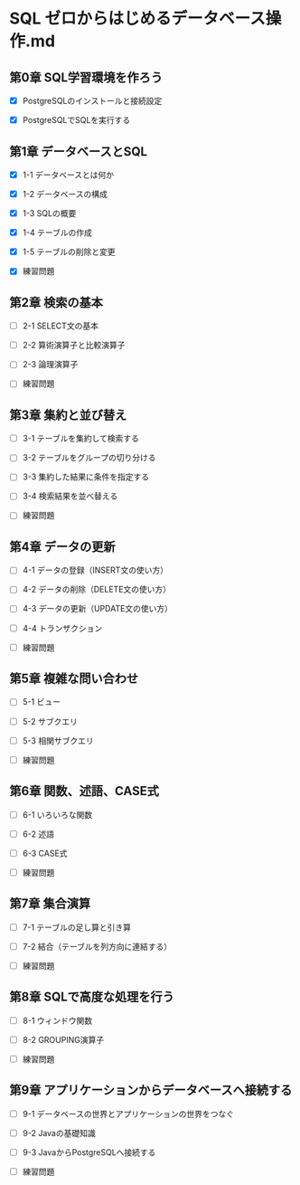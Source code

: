 # SQL ゼロからはじめるデータベース操作.md

## 第0章 SQL学習環境を作ろう

- [x] PostgreSQLのインストールと接続設定

- [x] PostgreSQLでSQLを実行する

## 第1章 データベースとSQL

- [x] 1-1 データベースとは何か

- [x] 1-2 データベースの構成

- [x] 1-3 SQLの概要

- [x] 1-4 テーブルの作成

- [x] 1-5 テーブルの削除と変更

- [x] 練習問題

## 第2章 検索の基本

- [ ] 2-1 SELECT文の基本

- [ ] 2-2 算術演算子と比較演算子

- [ ] 2-3 論理演算子

- [ ] 練習問題

## 第3章 集約と並び替え

- [ ] 3-1 テーブルを集約して検索する

- [ ] 3-2 テーブルをグループの切り分ける

- [ ] 3-3 集約した結果に条件を指定する

- [ ] 3-4 検索結果を並べ替える

- [ ] 練習問題

## 第4章 データの更新

- [ ] 4-1 データの登録（INSERT文の使い方）

- [ ] 4-2 データの削除（DELETE文の使い方）

- [ ] 4-3 データの更新（UPDATE文の使い方）

- [ ] 4-4 トランザクション

- [ ] 練習問題

## 第5章 複雑な問い合わせ

- [ ] 5-1 ビュー

- [ ] 5-2 サブクエリ

- [ ] 5-3 相関サブクエリ

- [ ] 練習問題

## 第6章 関数、述語、CASE式

- [ ] 6-1 いろいろな関数

- [ ] 6-2 述語

- [ ] 6-3 CASE式

- [ ] 練習問題

## 第7章 集合演算

- [ ] 7-1 テーブルの足し算と引き算

- [ ] 7-2 結合（テーブルを列方向に連結する）

- [ ] 練習問題

## 第8章 SQLで高度な処理を行う

- [ ] 8-1 ウィンドウ関数

- [ ] 8-2 GROUPING演算子

- [ ] 練習問題

## 第9章 アプリケーションからデータベースへ接続する

- [ ] 9-1 データベースの世界とアプリケーションの世界をつなぐ

- [ ] 9-2 Javaの基礎知識

- [ ] 9-3 JavaからPostgreSQLへ接続する

- [ ] 練習問題
